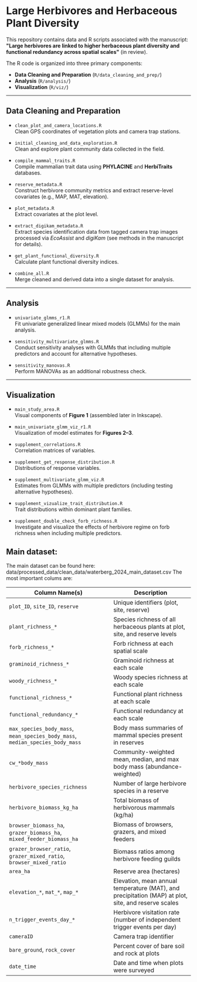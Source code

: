 # Large Herbivores and Herbaceous Plant Diversity

This repository contains data and R scripts associated with the manuscript:  
**"Large herbivores are linked to higher herbaceous plant diversity and functional redundancy across spatial scales"** (in review).

The R code is organized into three primary components:

- **Data Cleaning and Preparation** (`R/data_cleaning_and_prep/`)
- **Analysis** (`R/analysis/`)
- **Visualization** (`R/viz/`)

---

## Data Cleaning and Preparation

- `clean_plot_and_camera_locations.R`  
  Clean GPS coordinates of vegetation plots and camera trap stations.

- `initial_cleaning_and_data_exploration.R`  
  Clean and explore plant community data collected in the field.

- `compile_mammal_traits.R`  
  Compile mammalian trait data using **PHYLACINE** and **HerbiTraits** databases.

- `reserve_metadata.R`  
  Construct herbivore community metrics and extract reserve-level covariates (e.g., MAP, MAT, elevation).

- `plot_metadata.R`  
  Extract covariates at the plot level.

- `extract_digikam_metadata.R`  
  Extract species identification data from tagged camera trap images processed via *EcoAssist* and *digiKam* (see methods in the manuscript for details).

- `get_plant_functional_diversity.R`  
  Calculate plant functional diversity indices.

- `combine_all.R`  
  Merge cleaned and derived data into a single dataset for analysis.

---

## Analysis

- `univariate_glmms_r1.R`  
  Fit univariate generalized linear mixed models (GLMMs) for the main analysis.

- `sensitivity_multivariate_glmms.R`  
  Conduct sensitivity analyses with GLMMs that including multiple predictors and account for alternative hypotheses.

- `sensitivity_manovas.R`  
  Perform MANOVAs as an additional robustness check.

---

## Visualization


- `main_study_area.R`  
  Visual components of **Figure 1** (assembled later in Inkscape).

- `main_univariate_glmm_viz_r1.R`  
  Visualization of model estimates for **Figures 2–3**.

- `supplement_correlations.R`  
  Correlation matrices of variables.

- `supplement_get_response_distribution.R`  
  Distributions of response variables.

- `supplement_multivariate_glmm_viz.R`  
  Estimates from GLMMs with multiple predictors (including testing alternative hypotheses).

- `supplement_vizualize_trait_distribution.R`  
  Trait distributions within dominant plant families.

- `supplement_double_check_forb_richness.R`  
  Investigate and visualize the effects of herbivore regime on forb richness when including multiple predictors.

## Main dataset: 
The main dataset can be found here: data/processed_data/clean_data/waterberg_2024_main_dataset.csv
The most important colums are: 



| Column Name(s)                         | Description |
|------------------------------------|-------------|
| `plot_ID`, `site_ID`, `reserve`    | Unique identifiers (plot, site, reserve) |
| `plant_richness_*`                 | Species richness of all herbaceous plants at plot, site, and reserve levels |
| `forb_richness_*`                  | Forb richness at each spatial scale |
| `graminoid_richness_*`            | Graminoid richness at each scale |
| `woody_richness_*`                | Woody species richness at each scale |
| `functional_richness_*`           | Functional plant richness at each scale |
| `functional_redundancy_*`         | Functional redundancy at each scale |
| `max_species_body_mass`, `mean_species_body_mass`, `median_species_body_mass` | Body mass summaries of mammal species present in reserves |
| `cw_*body_mass`                   | Community-weighted mean, median, and max body mass (abundance-weighted) |
| `herbivore_species_richness`      | Number of large herbivore species in a reserve |
| `herbivore_biomass_kg_ha`         | Total biomass of herbivorous mammals (kg/ha) |
| `browser_biomass_ha`, `grazer_biomass_ha`, `mixed_feeder_biomass_ha` | Biomass of browsers, grazers, and mixed feeders |
| `grazer_browser_ratio`, `grazer_mixed_ratio`, `browser_mixed_ratio` | Biomass ratios among herbivore feeding guilds |
| `area_ha`                         | Reserve area (hectares) |
| `elevation_*`, `mat_*`, `map_*`   | Elevation, mean annual temperature (MAT), and precipitation (MAP) at plot, site, and reserve scales |
| `n_trigger_events_day_*`          | Herbivore visitation rate (number of independent trigger events per day) |
| `cameraID`                        | Camera trap identifier |
| `bare_ground`, `rock_cover`       | Percent cover of bare soil and rock at plots |
| `date_time`                       | Date and time when plots were surveyed |
